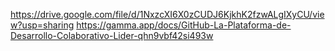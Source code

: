 https://drive.google.com/file/d/1NxzcXI6X0zCUDJ6KjkhK2fzwALgIXyCU/view?usp=sharing
https://gamma.app/docs/GitHub-La-Plataforma-de-Desarrollo-Colaborativo-Lider-qhn9vbf42si493w
